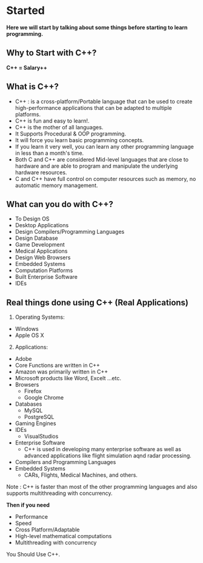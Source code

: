 # Started

**Here we will start by talking about some things before starting to learn programming.**  

## Why to Start with C++? 

**C++ = Salary++**  

## What is C++?  

- C++ : is a cross-platform/Portable language that can be used to create high-performance applications that can be adapted to multiple platforms.   
- C++ is fun and easy to learn!.  
- C++ is the mother of all languages.  
- It Supports Procedural & OOP programming.  
- It will force you learn basic programming concepts.  
- If you learn it very well, you can learn any other programming language in less than a month's time.  
- Both C and C++ are considered Mid-level languages that are close to hardware and are able to program and manipulate the underlying hardware resources.  
- C and C++ have full control on computer resources such as memory, no automatic memory management.  

## What can you do with C++?  

- To Design OS  
- Desktop Applications  
- Design Compilers/Programming Languages  
- Design Database  
- Game Development  
- Medical Applications  
- Design Web Browsers  
- Embedded Systems  
- Computation Platforms  
- Built Enterprise Software  
- IDEs  

## Real things done using C++ (Real Applications)  

1. Operating Systems:  
  - Windows
  - Apple OS X

2. Applications:  
  - Adobe  
  - Core Functions are written in C++  
  - Amazon was primarily written in C++  
  - Microsoft products like Word, Excelt ...etc.  
  - Browsers
    - Firefox
    - Google Chrome
  - Databases
    - MySQL
    - PostgreSQL
  - Gaming Engines
  - IDEs
    - VisualStudios
  - Enterprise Software
    - C++ is used in developing many enterprise software as well as advanced applications like flight simulation aqnd radar processing.  
  - Compilers and Programming Languages  
  - Embedded Systems  
    - CARs, Flights, Medical Machines, and others.  
  
Note : C++ is faster than most of the other programming languages and also supports multithreading with concurrency.  

**Then if you need**

- Performance
- Speed
- Cross Platform/Adaptable
- High-level mathematical computations
- Multithreading with concurrency

You Should Use C++.  

